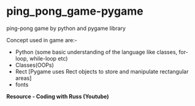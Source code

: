 # ping_pong_game-pygame
<p> ping-pong game by python and pygame library </p>
<p> Concept used in game are:- </p>
<ul>
  <li> Python (some basic understanding of the language like classes, for-loop, while-loop etc)</li>
  <li> Classes(OOPs) </li>
  <li> Rect [Pygame uses Rect objects to store and manipulate rectangular areas] </li>
  <li> fonts </li>
</ul>
<p><b> Resource - Coding with Russ (Youtube)</b><p/>

